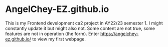# AngelChey-EZ.github.io
This is my Frontend development ca2 project in AY22/23 semester 1. 
I might constantly update it but might also not. 
Some content are not true, some features are not in operation (the form).
Enter https://angelchey-ez.github.io/ to view my first webpage.
